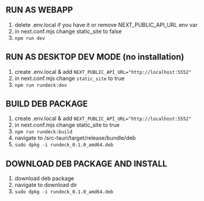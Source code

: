 ## RUN AS WEBAPP

1) delete .env.local if you have it or remove NEXT_PUBLIC_API_URL env var
2) in next.conf.mjs change static_site to false
2) ```npm run dev```

## RUN AS DESKTOP DEV MODE (no installation)
1) create .env.local & add ```NEXT_PUBLIC_API_URL="http://localhost:5552"```
2) in next.conf.mjs change ```static_site``` to true
3) ```npm run rundeck:dev```

## BUILD DEB PACKAGE
1) create .env.local & add ```NEXT_PUBLIC_API_URL="http://localhost:5552"```
2) in next.conf.mjs change static_site to true
3) ```npm run rundeck:build```
4) navigate to /src-tauri/target/release/bundle/deb
5) ```sudo dpkg -i rundeck_0.1.0_amd64.deb```

## DOWNLOAD DEB PACKAGE AND INSTALL
1) download deb package
2) navigate to download dir
3) ```sudo dpkg -i rundeck_0.1.0_amd64.deb```

